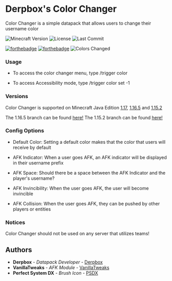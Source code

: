 # Derpbox's Color Changer

Color Changer is a simple datapack that allows users to change their username color

![Minecraft Version](https://img.shields.io/badge/Minecraft-1.17-80ba42?style=for-the-badge) ![License](https://img.shields.io/github/license/DBTDerpbox/color-changer?style=for-the-badge) ![Last Commit](https://img.shields.io/github/last-commit/dbtderpbox/color-changer?style=for-the-badge)

[![forthebadge](https://forthebadge.com/images/badges/0-percent-optimized.svg)](https://forthebadge.com) [![forthebadge](https://forthebadge.com/images/badges/made-with-crayons.svg)](https://forthebadge.com) ![Colors Changed](https://img.shields.io/badge/Colors-Changed-FFAA00?style=for-the-badge)


### Usage

* To access the color changer menu, type /trigger color

* To access Accessibility mode, type /trigger color set -1

### Versions

Color Changer is supported on Minecraft Java Edition [1.17](https://www.minecraft.net/en-us/article/caves---cliffs--part-i-out-today-java), [1.16.5](https://www.minecraft.net/en-us/article/minecraft-java-edition-1-16-5) and [1.15.2](https://www.minecraft.net/en-us/article/minecraft-java-edition-1-15-2)

The 1.16.5 branch can be found [here!](https://github.com/DBTDerpbox/Color-Changer/tree/1.16.5)
The 1.15.2 branch can be found [here!](https://github.com/DBTDerpbox/Color-Changer/tree/1.15)

### Config Options

* Default Color: Setting a default color makes that the color that users will receive by default

* AFK Indicator: When a user goes AFK, an AFK indicator will be displayed in their username prefix

* AFK Space: Should there be a space between the AFK Indicator and the player's username?

* AFK Invincibility: When the user goes AFK, the user will become invincible

* AFK Collision: When the user goes AFK, they can be pushed by other players or entities

### Notices

Color Changer should not be used on any server that utilizes teams!

## Authors

* **Derpbox** - *Datapack Developer* - [Derpbox](https://github.com/dbtderpbox)
* **VanillaTweaks** - *AFK Module* - [VanillaTweaks](https://vanillatweaks.net/)
* **Perfect System DX** - *Brush Icon* - [PSDX](https://twitter.com/PerfectDx)
